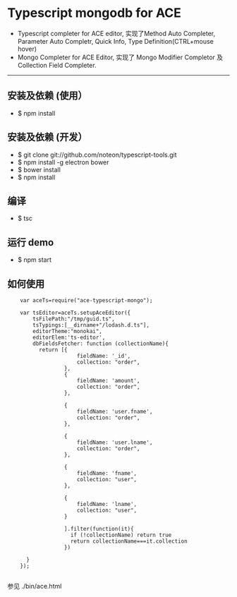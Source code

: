 # Typescript mongodb for ACE 

* Typescript completer for ACE editor, 实现了Method Auto Completer, Parameter Auto Completr, Quick Info, Type Definition(CTRL+mouse hover)
* Mongo Completer for ACE Editor, 实现了 Mongo Modifier Completor 及 Collection Field Completer.

---------------------------------------------
## 安装及依赖 (使用）

* $ npm install 
 
## 安装及依赖 (开发）

* $ git clone git://github.com/noteon/typescript-tools.git
* $ npm install -g electron bower
* $ bower install
* $ npm install 

## 编译

* $ tsc

## 运行 demo

* $ npm start

## 如何使用

```
    var aceTs=require("ace-typescript-mongo");

    var tsEditor=aceTs.setupAceEditor({
        tsFilePath:"/tmp/guid.ts",
        tsTypings:[__dirname+"/lodash.d.ts"],
        editorTheme:"monokai",
        editorElem:'ts-editor',
        dbFieldsFetcher: function (collectionName){
          return [{
                      fieldName: '_id',
                      collection: "order",
                  },
                  {    
                      fieldName: 'amount',
                      collection: "order",
                  },
  
                  {
                      fieldName: 'user.fname',
                      collection: "order",
                  },
                  
                  {
                      fieldName: 'user.lname',
                      collection: "order",
                  },
                  
                  {
                      fieldName: 'fname',
                      collection: "user",
                  },
                  
                  {
                      fieldName: 'lname',
                      collection: "user",
                  }
                  
                  ].filter(function(it){
                    if (!collectionName) return true
                    return collectionName===it.collection
                  })
  
      }
    });
    
```

参见 ./bin/ace.html  